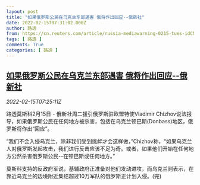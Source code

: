 ```yaml
---
layout: post
title: "如果俄罗斯公民在乌克兰东部遇害 俄将作出回应--俄新社"
date: 2022-02-15T07:31:02.000Z
author: 路透
from: https://cn.reuters.com/article/russia-mediawarning-0215-tues-idCNKBS2KK0JC
tags: [ 路透 ]
comments: True
categories: [ 路透 ]
---
```

<!--1644910262000-->
[如果俄罗斯公民在乌克兰东部遇害 俄将作出回应--俄新社](https://cn.reuters.com/article/russia-mediawarning-0215-tues-idCNKBS2KK0JC)
------

<div>
<div><i>2022-02-15T07:25:11Z</i></div><p>路透莫斯科2月15日 - 俄新社周二援引俄罗斯驻欧盟特使Vladimir Chizhov说法报导，如果俄罗斯公民在任何地方被杀害，包括在乌克兰顿巴斯(Donbass)地区，俄罗斯将作出“回应”。</p><p>“我们不会入侵乌克兰，除非我们受到挑衅才会这样做，”Chizhov称，“如果乌克兰人对俄罗斯发起攻击，我们进行反击应该不足为奇。或者，如果他们开始在任何地方公然杀害俄罗斯公民--在顿巴斯或任何地方。”</p><p>莫斯科支持的反政府军说，基辅政府正准备对他们发动进攻，而乌克兰则表示，在靠近乌克兰的边境附近集结超过10万军队的俄罗斯正计划入侵。(完)</p>
</div>
